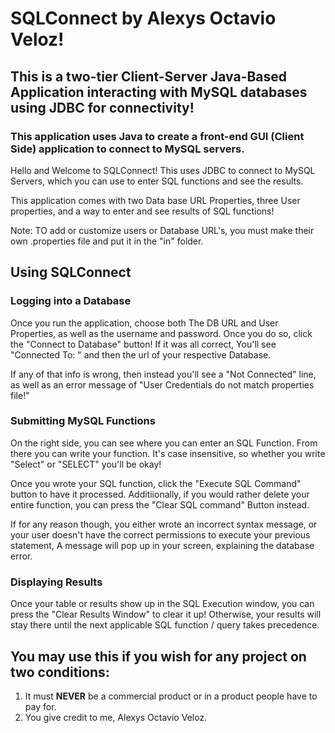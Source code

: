 # SQLConnect by Alexys Octavio Veloz!

## This is a two-tier Client-Server Java-Based Application interacting with MySQL databases using JDBC for connectivity!

### This application uses Java to create a front-end GUI (Client Side) application to connect to MySQL servers.

Hello and Welcome to SQLConnect! This uses JDBC to connect to MySQL Servers, which you can use to enter SQL functions and see the results.

This application comes with two Data base URL Properties, three User properties, and a way to enter and see results of SQL functions!

Note: TO add or customize  users or Database URL's, you must make their own .properties file and put it in the "in" folder.

## Using SQLConnect


### Logging into a Database
Once you run the application, choose both The DB URL and User Properties, as well as the username and password. Once you do so, click the "Connect to Database" button! If it was all correct, You'll see "Connected To: " and then the url of your respective Database.

If any of that info is wrong, then instead you'll see a "Not Connected" line, as well as an error message of "User Credentials do not match properties file!"

### Submitting MySQL Functions
On the right side, you can see where you can enter an SQL Function. From there you can write your function. It's case insensitive, so whether you write "Select" or "SELECT" you'll be okay!

Once you wrote your SQL function, click the "Execute SQL Command" button to have it processed. Additiionally, if you would rather delete your entire function, you can press the "Clear SQL command" Button instead.

If for any reason though, you either wrote an incorrect syntax message, or your user doesn't have the correct permissions to execute your previous statement, A message will pop up in your screen, explaining the database error.

### Displaying Results
Once your table or results show up in the SQL Execution window, you can press the "Clear Results Window" to clear it up! Otherwise, your results will stay there until the next applicable SQL function / query takes precedence.


## You may use this if you wish for any project on two conditions:
1) It must __NEVER__ be a commercial product or in a product people have to pay for.
2) You give credit to me, Alexys Octavio Veloz.
